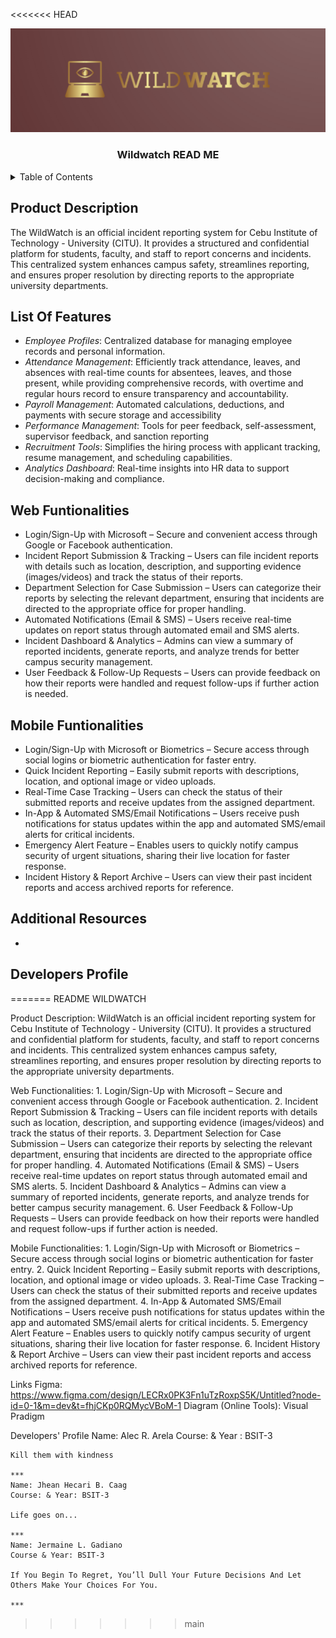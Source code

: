 <<<<<<< HEAD
<!-- PROJECT LOGO -->
<div align="center">
    <img src="https://github.com/Alec010/WildWatch/blob/ae78d710ea1d7cada5ce84c87d80c15b89e820c2/474805732_1176042727287250_7817768361149033871_n.png" alt="logoText">
    <h3>Wildwatch READ ME</h3>
</div>

<details>
  <summary>Table of Contents</summary>
  <ol>
    <li>
      <h5>About The Project</h5>
      <ul>
        <li><a href="#product-description">Product Description</a></li>
      </ul>
    </li>
       <li>
       <h5>List of Features</h5>
      <ul>
        <li><a href="#web-functionalities">Web Functionalities</a></li>
        <li><a href="#mobile-functionalities">Web Functionalities</a></li>
      </ul>
    </li>
    <li>
       <h5>Getting Started</h5>
      <ul>
        <li><a href="#prerequisites">Prerequisites</a></li>
        <li><a href="#installation">Installation</a></li>
      </ul>
    </li>
     <li><a href="#additional-resources">Additional Resources</a></li>
     <li><a href="#contact">Developers Profiles</a></li>
  </ol>
</details>



## Product Description

The WildWatch is an official incident reporting system for Cebu Institute of Technology - University (CITU). It provides a structured and confidential platform for students, faculty, and staff to report concerns and incidents. This centralized system enhances campus safety, streamlines reporting, and ensures proper resolution by directing reports to the appropriate university departments.



## List Of Features
- *Employee Profiles*: Centralized database for managing employee records and personal information.
- *Attendance Management*: Efficiently track attendance, leaves, and absences with real-time counts for absentees, leaves, and those present, while providing comprehensive records, with overtime and  regular hours record to ensure transparency and accountability.
- *Payroll Management*: Automated calculations, deductions, and payments with secure storage and accessibility
- *Performance Management*: Tools for peer feedback, self-assessment, supervisor feedback, and sanction reporting
- *Recruitment Tools*: Simplifies the hiring process with applicant tracking, resume management, and scheduling capabilities.
- *Analytics Dashboard*: Real-time insights into HR data to support decision-making and compliance.

## Web Funtionalities
- Login/Sign-Up with Microsoft – Secure and convenient access through Google or Facebook authentication.
- Incident Report Submission & Tracking – Users can file incident reports with details such as location, description, and supporting evidence (images/videos) and track the status of their reports.
- Department Selection for Case Submission – Users can categorize their reports by selecting the relevant department, ensuring that incidents are directed to the appropriate office for proper handling.
- Automated Notifications (Email & SMS) – Users receive real-time updates on report status through automated email and SMS alerts.
- Incident Dashboard & Analytics – Admins can view a summary of reported incidents, generate reports, and analyze trends for better campus security management.
- User Feedback & Follow-Up Requests – Users can provide feedback on how their reports were handled and request follow-ups if further action is needed.

## Mobile Funtionalities
- Login/Sign-Up with Microsoft or Biometrics – Secure access through social logins or biometric authentication for faster entry.
- Quick Incident Reporting – Easily submit reports with descriptions, location, and optional image or video uploads.
- Real-Time Case Tracking – Users can check the status of their submitted reports and receive updates from the assigned department.
- In-App & Automated SMS/Email Notifications – Users receive push notifications for status updates within the app and automated SMS/email alerts for critical incidents.
- Emergency Alert Feature – Enables users to quickly notify campus security of urgent situations, sharing their live location for faster response.
- Incident History & Report Archive – Users can view their past incident reports and access archived reports for reference.

## Additional Resources

- 

## Developers Profile

  
=======
README
WILDWATCH

Product Description:
	WildWatch is an official incident reporting system for Cebu Institute of Technology - University (CITU). It provides a structured and confidential platform for students, faculty, and staff to report concerns and incidents. This centralized system enhances campus safety, streamlines reporting, and ensures proper resolution by directing reports to the appropriate university departments.

Web Functionalities:
	1. Login/Sign-Up with Microsoft – Secure and convenient access through Google or Facebook authentication.
	2. Incident Report Submission & Tracking – Users can file incident reports with details such as location, description, and supporting evidence (images/videos) and track the status of their reports.
	3. Department Selection for Case Submission – Users can categorize their reports by selecting the relevant department, ensuring that incidents are directed to the appropriate office for proper handling.
	4. Automated Notifications (Email & SMS) – Users receive real-time updates on report status through automated email and SMS alerts.
	5. Incident Dashboard & Analytics – Admins can view a summary of reported incidents, generate reports, and analyze trends for better campus security management.
	6. User Feedback & Follow-Up Requests – Users can provide feedback on how their reports were handled and request follow-ups if further action is needed.

Mobile Functionalities:
	1. Login/Sign-Up with Microsoft or Biometrics – Secure access through social logins or biometric authentication for faster entry.
	2. Quick Incident Reporting – Easily submit reports with descriptions, location, and optional image or video uploads.
	3. Real-Time Case Tracking – Users can check the status of their submitted reports and receive updates from the assigned department.
	4. In-App & Automated SMS/Email Notifications – Users receive push notifications for status updates within the app and automated SMS/email alerts for critical incidents.
	5. Emergency Alert Feature – Enables users to quickly notify campus security of urgent situations, sharing their live location for faster response.
	6. Incident History & Report Archive – Users can view their past incident reports and access archived reports for reference.

Links
Figma: https://www.figma.com/design/LECRx0PK3Fn1uTzRoxpS5K/Untitled?node-id=0-1&m=dev&t=fhjCKp0RQMycVBoM-1
Diagram (Online Tools): Visual Pradigm

Developers' Profile
	Name: Alec R. Arela
	Course: & Year : BSIT-3

	Kill them with kindness

	***
	Name: Jhean Hecari B. Caag
	Course: & Year: BSIT-3

	Life goes on...

	***
	Name: Jermaine L. Gadiano
	Course & Year: BSIT-3

	If You Begin To Regret, You’ll Dull Your Future Decisions And Let Others Make Your Choices For You.

	***
>>>>>>> main
